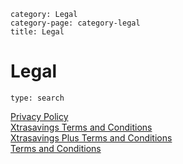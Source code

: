 ```meta-category
category: Legal
category-page: category-legal
title: Legal
```
# Legal

```component
type: search 
```

[Privacy Policy](pages://legal-privacy-policy)  
[Xtrasavings Terms and Conditions](pages://legal-terms-and-conditions-xtrasavings)  
[Xtrasavings Plus Terms and Conditions](pages://legal-terms-and-conditions-xtrasavingsplus)  
[Terms and Conditions](pages://legal-terms-and-conditions)  
